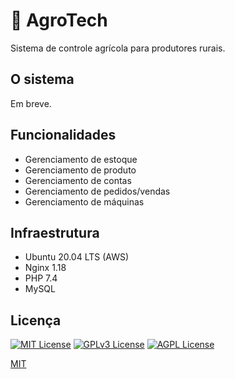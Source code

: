 # 🌱 AgroTech
Sistema de controle agrícola para produtores rurais.

## O sistema
Em breve.

## Funcionalidades

* Gerenciamento de estoque
* Gerenciamento de produto
* Gerenciamento de contas
* Gerenciamento de pedidos/vendas
* Gerenciamento de máquinas

## Infraestrutura

* Ubuntu 20.04 LTS (AWS)
* Nginx 1.18
* PHP 7.4
* MySQL


## Licença

[![MIT License](https://img.shields.io/badge/License-MIT-green.svg)](https://choosealicense.com/licenses/mit/)
[![GPLv3 License](https://img.shields.io/badge/License-GPL%20v3-yellow.svg)](https://opensource.org/licenses/)
[![AGPL License](https://img.shields.io/badge/license-AGPL-blue.svg)](http://www.gnu.org/licenses/agpl-3.0)


[MIT](https://choosealicense.com/licenses/mit/)

